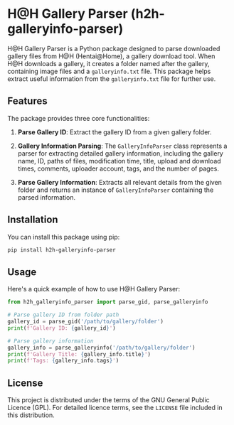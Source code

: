 # H@H Gallery Parser (h2h-galleryinfo-parser)

H@H Gallery Parser is a Python package designed to parse downloaded gallery files from H@H (Hentai@Home), a gallery download tool. When H@H downloads a gallery, it creates a folder named after the gallery, containing image files and a `galleryinfo.txt` file. This package helps extract useful information from the `galleryinfo.txt` file for further use.

## Features

The package provides three core functionalities:

1. **Parse Gallery ID**: Extract the gallery ID from a given gallery folder.

2. **Gallery Information Parsing**: The `GalleryInfoParser` class represents a parser for extracting detailed gallery information, including the gallery name, ID, paths of files, modification time, title, upload and download times, comments, uploader account, tags, and the number of pages.

3. **Parse Gallery Information**: Extracts all relevant details from the given folder and returns an instance of `GalleryInfoParser` containing the parsed information.

## Installation

You can install this package using pip:

```sh
pip install h2h-galleryinfo-parser
```

## Usage

Here's a quick example of how to use H@H Gallery Parser:

```python
from h2h_galleryinfo_parser import parse_gid, parse_galleryinfo

# Parse gallery ID from folder path
gallery_id = parse_gid('/path/to/gallery/folder')
print(f'Gallery ID: {gallery_id}')

# Parse gallery information
gallery_info = parse_galleryinfo('/path/to/gallery/folder')
print(f'Gallery Title: {gallery_info.title}')
print(f'Tags: {gallery_info.tags}')
```

## License

This project is distributed under the terms of the GNU General Public Licence (GPL). For detailed licence terms, see the `LICENSE` file included in this distribution.
